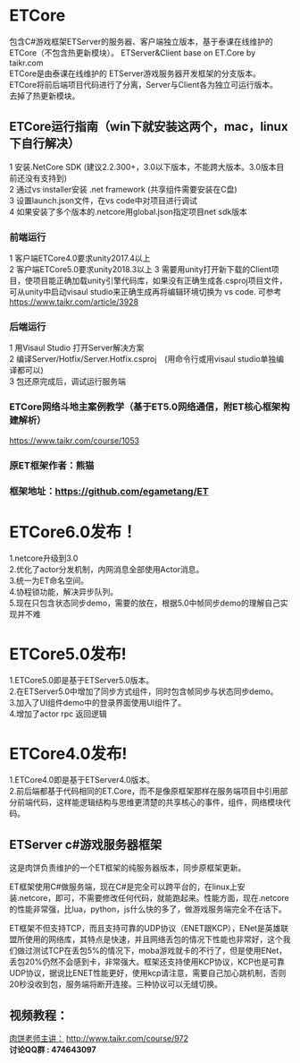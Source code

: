 # ETCore
包含C#游戏框架ETServer的服务器、客户端独立版本，基于泰课在线维护的ETCore（不包含热更新模块）。 
ETServer&Client base on ET.Core by taikr.com   
ETCore是由泰课在线维护的 ETServer游戏服务器开发框架的分支版本。     
ETCore将前后端项目代码进行了分离，Server与Client各为独立可运行版本。    
去掉了热更新模块。  

## ETCore运行指南（win下就安装这两个，mac，linux下自行解决）
1 安装.NetCore SDK (建议2.2.300+，3.0以下版本，不能跨大版本。3.0版本目前还没有支持到)  
2 通过vs installer安装 .net framework (共享组件需要安装在C盘)  
3 设置launch.json文件，在vs code中对项目进行调试  
4 如果安装了多个版本的.netcore用global.json指定项目net sdk版本  
### 前端运行  
1 客户端ETCore4.0要求unity2017.4以上  
2 客户端ETCore5.0要求unity2018.3以上
3 需要用unity打开新下载的Client项目，使项目能正确加载unity引擎代码库，如果没有正确生成各.csproj项目文件，可从unity中启动visaul studio来正确生成再将编辑环境切换为 vs code. 可参考 https://www.taikr.com/article/3928   
### 后端运行  
1 用Visaul Studio 打开Server解决方案  
2 编译Server/Hotfix/Server.Hotfix.csproj　(用命令行或用visaul studio单独编译都可以)  
3 包还原完成后，调试运行服务端  

### ETCore网络斗地主案例教学（基于ET5.0网络通信，附ET核心框架构建解析）
https://www.taikr.com/course/1053

### 原ET框架作者：熊猫
### 框架地址：https://github.com/egametang/ET

# ETCore6.0发布！
1.netcore升级到3.0   
2.优化了actor分发机制，内网消息全部使用Actor消息。   
3.统一为ET命名空间。   
4.协程锁功能，解决异步队列。   
5.现在只包含状态同步demo，需要的放在，根据5.0中帧同步demo的理解自己实现并不难   

# ETCore5.0发布!  
1.ETCore5.0即是基于ETServer5.0版本。   
2.在ETServer5.0中增加了同步方式组件，同时包含帧同步与状态同步demo。   
3.加入了UI组件demo中的登录界面使用UI组件了。   
4.增加了actor rpc 返回逻辑

# ETCore4.0发布!  
1.ETCore4.0即是基于ETServer4.0版本。   
2.前后端都基于代码相同的ET.Core，而不是像原框架那样在服务端项目中引用部分前端代码，这样能逻辑结构与思维更清楚的共享核心的事件，组件，网络模块代码。  

## ETServer c#游戏服务器框架
这是肉饼负责维护的一个ET框架的纯服务器版本，同步原框架更新。  

ET框架使用C#做服务端，现在C#是完全可以跨平台的，在linux上安装.netcore，即可，不需要修改任何代码，就能跑起来。性能方面，现在.netcore的性能非常强，比lua，python，js什么快的多了，做游戏服务端完全不在话下。

ET框架不但支持TCP，而且支持可靠的UDP协议（ENET跟KCP），ENet是英雄联盟所使用的网络库，其特点是快速，并且网络丢包的情况下性能也非常好，这个我们做过测试TCP在丢包5%的情况下，moba游戏就卡的不行了，但是使用ENet，丢包20%仍然不会感到卡，非常强大。框架还支持使用KCP协议，KCP也是可靠UDP协议，据说比ENET性能更好，使用kcp请注意，需要自己加心跳机制，否则20秒没收到包，服务端将断开连接。三种协议可以无缝切换。

## 视频教程：  
[肉饼老师主讲：](http://www.taikr.com/course/972) http://www.taikr.com/course/972  
__讨论QQ群 : 474643097__

